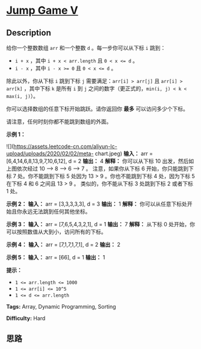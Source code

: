 # [Jump Game V][title]

## Description

给你一个整数数组 `arr` 和一个整数 `d` 。每一步你可以从下标 `i` 跳到：

  * `i + x` ，其中 `i + x < arr.length` 且 `0 < x <= d` 。
  * `i - x` ，其中 `i - x >= 0` 且 `0 < x <= d` 。

除此以外，你从下标 `i` 跳到下标 `j` 需要满足：`arr[i] > arr[j]` 且 `arr[i] > arr[k]` ，其中下标 `k`
是所有 `i` 到 `j` 之间的数字（更正式的，`min(i, j) < k < max(i, j)`）。

你可以选择数组的任意下标开始跳跃。请你返回你 **最多**  可以访问多少个下标。

请注意，任何时刻你都不能跳到数组的外面。



**示例 1：**

![](https://assets.leetcode-cn.com/aliyun-lc-upload/uploads/2020/02/02/meta-
chart.jpeg)
            **输入：** arr = [6,4,14,6,8,13,9,7,10,6,12], d = 2    **输出：** 4    **解释：** 你可以从下标 10 出发，然后如上图依次经过 10 --> 8 --> 6 --> 7 。    注意，如果你从下标 6 开始，你只能跳到下标 7 处。你不能跳到下标 5 处因为 13 > 9 。你也不能跳到下标 4 处，因为下标 5 在下标 4 和 6 之间且 13 > 9 。    类似的，你不能从下标 3 处跳到下标 2 或者下标 1 处。    

**示例 2：**
            **输入：** arr = [3,3,3,3,3], d = 3    **输出：** 1    **解释：** 你可以从任意下标处开始且你永远无法跳到任何其他坐标。    

**示例 3：**
            **输入：** arr = [7,6,5,4,3,2,1], d = 1    **输出：** 7    **解释：** 从下标 0 处开始，你可以按照数值从大到小，访问所有的下标。    

**示例 4：**
            **输入：** arr = [7,1,7,1,7,1], d = 2    **输出：** 2    

**示例 5：**
            **输入：** arr = [66], d = 1    **输出：** 1    



**提示：**

  * `1 <= arr.length <= 1000`
  * `1 <= arr[i] <= 10^5`
  * `1 <= d <= arr.length`


**Tags:** Array, Dynamic Programming, Sorting

**Difficulty:** Hard

## 思路

[title]: https://leetcode-cn.com/problems/jump-game-v
